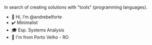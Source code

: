 In search of creating solutions with "tools" (programming languages).

- 👋 Hi, I’m @andrebelforte
- ✔️ Minimalist
- 🎓 Esp. Systems Analysis
- 📌 I'm from Porto Velho - RO

<!---
andrebelforte/andrebelforte is a ✨ special ✨ repository because its `README.md` (this file) appears on your GitHub profile.
You can click the Preview link to take a look at your changes.
--->
